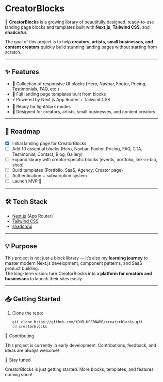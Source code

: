 # CreatorBlocks

🚀 **CreatorBlocks** is a growing library of beautifully designed, ready-to-use landing page blocks and templates built with **Next.js**, **Tailwind CSS**, and **shadcn/ui**.

The goal of this project is to help **creators, artists, small businesses, and content creators** quickly build stunning landing pages without starting from scratch.

---

## ✨ Features
- 🎨 Collection of responsive UI blocks (Hero, Navbar, Footer, Pricing, Testimonials, FAQ, etc.)
- 🧩 Full landing page templates built from blocks
- ⚡ Powered by Next.js App Router + Tailwind CSS
- 🌙 Ready for light/dark modes
- 🔑 Designed for creators, artists, small businesses, and content creators

---

## 📌 Roadmap
- [x] Initial landing page for CreatorBlocks  
- [ ] Add 10 essential blocks (Hero, Navbar, Footer, Pricing, FAQ, CTA, Testimonial, Contact, Blog, Gallery)  
- [ ] Expand library with creator-specific blocks (events, portfolio, link-in-bio, shop)  
- [ ] Build templates (Portfolio, SaaS, Agency, Creator page)  
- [ ] Authentication + subscription system  
- [ ] Launch MVP 🚀  

---

## 🛠️ Tech Stack
- [Next.js](https://nextjs.org/) (App Router)  
- [Tailwind CSS](https://tailwindcss.com/)  
- [shadcn/ui](https://ui.shadcn.com/)  

---

## 💡 Purpose
This project is not just a block library — it’s also my **learning journey** to master modern Next.js development, component patterns, and SaaS product building.  
The long-term vision: turn CreatorBlocks into a **platform for creators and businesses** to launch their sites easily.

---

## 📥 Getting Started

1. Clone the repo:
   ```bash
   git clone https://github.com/YOUR-USERNAME/creatorblocks.git
   cd creatorblocks


🤝 Contributing

This project is currently in early development. Contributions, feedback, and ideas are always welcome!

🌟 Stay tuned

CreatorBlocks is just getting started. More blocks, templates, and features coming soon!
